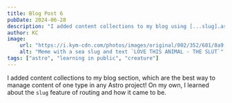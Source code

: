```yaml
---
title: Blog Post 6
pubDate: 2024-06-28
description: "I added content collections to my blog using [...slug].astro!"
author: KC
image:
    url: "https://i.kym-cdn.com/photos/images/original/002/352/681/8a9.jpg"
    alt: "Meme with a sea slug and text `LOVE THIS ANIMAL - THE SLUT`"
tags: ["astro", "learning in public", "creature"]
---
```

I added content collections to my blog section, which are the best way to manage content of one type in any Astro project! On my own, I learned about the `slug` feature of routing and how it came to be.